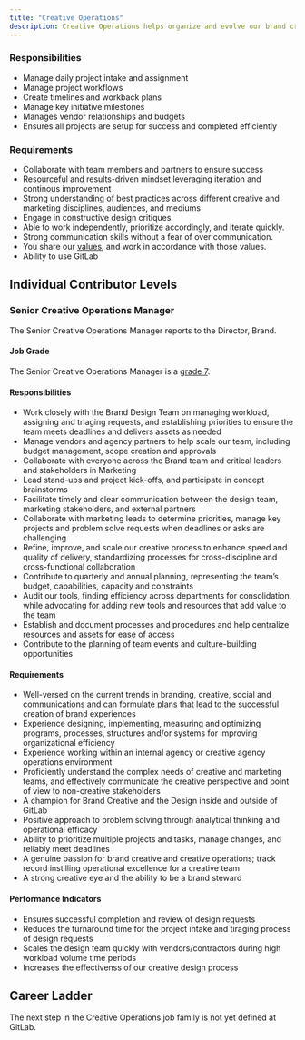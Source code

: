 ```yaml
---
title: "Creative Operations"
description: Creative Operations helps organize and evolve our brand creative processes, systems, tooling, projects, and programs that enable the team to scale and create world class brand experiences.
---
```


### Responsibilities

- Manage daily project intake and assignment
- Manage project workflows
- Create timelines and workback plans
- Manage key initiative milestones
- Manages vendor relationships and budgets
- Ensures all projects are setup for success and completed efficiently

### Requirements

- Collaborate with team members and partners to ensure success
- Resourceful and results-driven mindset leveraging iteration and continous improvement
- Strong understanding of best practices across different creative and marketing disciplines, audiences, and mediums
- Engage in constructive design critiques.
- Able to work independently, prioritize accordingly, and iterate quickly.
- Strong communication skills without a fear of over communication.
- You share our [values](/handbook/values/), and work in accordance with those values.
- Ability to use GitLab

## Individual Contributor Levels

### Senior Creative Operations Manager

The Senior Creative Operations Manager reports to the Director, Brand.

#### Job Grade

The Senior Creative Operations Manager is a [grade 7](/handbook/total-rewards/compensation/compensation-calculator/#gitlab-job-grades).

#### Responsibilities

- Work closely with the Brand Design Team on managing workload, assigning and triaging requests, and establishing priorities to ensure the team meets deadlines and delivers assets as needed
- Manage vendors and agency partners to help scale our team, including budget management, scope creation and approvals
- Collaborate with everyone across the Brand team and critical leaders and stakeholders in Marketing
- Lead stand-ups and project kick-offs, and participate in concept brainstorms
- Facilitate timely and clear communication between the design team, marketing stakeholders, and external partners
- Collaborate with marketing leads to determine priorities, manage key projects and problem solve requests when deadlines or asks are challenging
- Refine, improve, and scale our creative process to enhance speed and quality of delivery, standardizing processes for cross-discipline and cross-functional collaboration
- Contribute to quarterly and annual planning, representing the team’s budget, capabilities, capacity and constraints
- Audit our tools, finding efficiency across departments for consolidation, while advocating for adding new tools and resources that add value to the team
- Establish and document processes and procedures and help centralize resources and assets for ease of access
- Contribute to the planning of team events and culture-building opportunities

#### Requirements

- Well-versed on the current trends in branding, creative, social and communications and can formulate plans that lead to the successful creation of brand experiences
- Experience designing, implementing, measuring and optimizing programs, processes, structures and/or systems for improving organizational efficiency
- Experience working within an internal agency or creative agency operations environment
- Proficiently understand the complex needs of creative and marketing teams, and effectively communicate the creative perspective and point of view to non-creative stakeholders
- A champion for Brand Creative and the Design inside and outside of GitLab
- Positive approach to problem solving through analytical thinking and operational efficacy
- Ability to prioritize multiple projects and tasks, manage changes, and reliably meet deadlines
- A genuine passion for brand creative and creative operations; track record instilling operational excellence for a creative team
- A strong creative eye and the ability to be a brand steward

#### Performance Indicators

- Ensures successful completion and review of design requests
- Reduces the turnaround time for the project intake and tiraging process of design requests
- Scales the design team quickly with vendors/contractors during high workload volume time periods
- Increases the effectivenss of our creative design process

## Career Ladder

The next step in the Creative Operations job family is not yet defined at GitLab.
